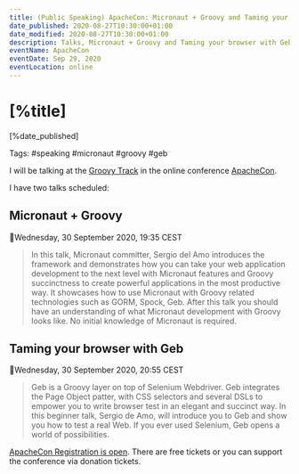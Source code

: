 ```yaml
---
title: (Public Speaking) ApacheCon: Micronaut + Groovy and Taming your browser with Geb
date_published: 2020-08-27T10:30:00+01:00
date_modified: 2020-08-27T10:30:00+01:00
description: Talks, Micronaut + Groovy and Taming your browser with Geb, at ApacheCon
eventName: ApacheCon
eventDate: Sep 29, 2020
eventLocation: online
---
```


# [%title]

[%date_published]

Tags: #speaking #micronaut #groovy #geb

I will be talking at the [Groovy Track](https://www.apachecon.com/acah2020/tracks/groovy.html) in the online conference [ApacheCon](https://www.apachecon.com/acah2020/). 

I have two talks scheduled: 

## Micronaut + Groovy 

📅Wednesday, 30 September 2020, 19:35 CEST

> In this talk, Micronaut committer, Sergio del Amo introduces the framework and demonstrates how you can take your web application development to the next level with Micronaut features and Groovy succinctness to create powerful applications in the most productive way. It showcases how to use Micronaut with Groovy related technologies such as GORM, Spock, Geb. After this talk you should have an understanding of what Micronaut development with Groovy looks like. No initial knowledge of Micronaut is required.

## Taming your browser with Geb 

📅Wednesday, 30 September 2020, 20:55 CEST

> Geb is a Groovy layer on top of Selenium Webdriver. Geb integrates the Page Object patter, with CSS selectors and several DSLs to empower you to write browser test in an elegant and succinct way. In this beginner talk, Sergio de Amo, will introduce you to Geb and show you how to test a real Web. If you ever used Selenium, Geb opens a world of possibilities.

[ApacheCon Registration is open](https://hopin.to/events/apachecon-home). There are free tickets or you can support the conference via donation tickets. 